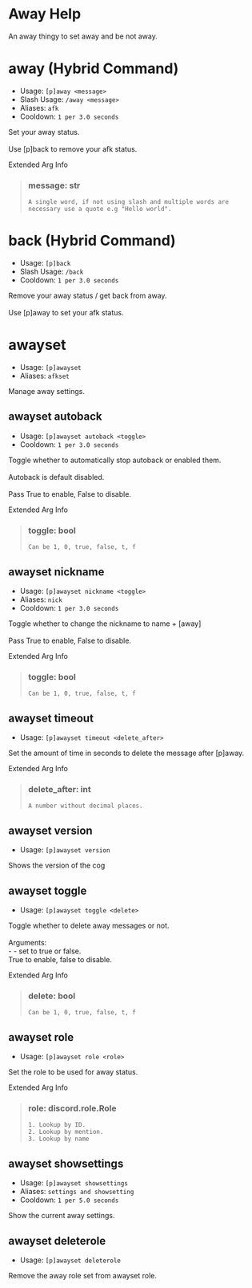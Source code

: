 # Away Help

An away thingy to set away and be not away.

# away (Hybrid Command)
 - Usage: `[p]away <message> `
 - Slash Usage: `/away <message> `
 - Aliases: `afk`
 - Cooldown: `1 per 3.0 seconds`

Set your away status.<br/><br/>Use [p]back to remove your afk status.

Extended Arg Info
> ### message: str
> ```
> A single word, if not using slash and multiple words are necessary use a quote e.g "Hello world".
> ```
# back (Hybrid Command)
 - Usage: `[p]back `
 - Slash Usage: `/back `
 - Cooldown: `1 per 3.0 seconds`

Remove your away status / get back from away.<br/><br/>Use [p]away <message> to set your afk status.

# awayset
 - Usage: `[p]awayset `
 - Aliases: `afkset`

Manage away settings.

## awayset autoback
 - Usage: `[p]awayset autoback <toggle> `
 - Cooldown: `1 per 3.0 seconds`

Toggle whether to automatically stop autoback or enabled them.<br/><br/>Autoback is default disabled.<br/><br/>Pass True to enable, False to disable.

Extended Arg Info
> ### toggle: bool
> ```
> Can be 1, 0, true, false, t, f
> ```
## awayset nickname
 - Usage: `[p]awayset nickname <toggle> `
 - Aliases: `nick`
 - Cooldown: `1 per 3.0 seconds`

Toggle whether to change the nickname to name + [away]<br/><br/>Pass True to enable, False to disable.

Extended Arg Info
> ### toggle: bool
> ```
> Can be 1, 0, true, false, t, f
> ```
## awayset timeout
 - Usage: `[p]awayset timeout <delete_after> `

Set the amount of time in seconds to delete the message after [p]away.

Extended Arg Info
> ### delete_after: int
> ```
> A number without decimal places.
> ```
## awayset version
 - Usage: `[p]awayset version `

Shows the version of the cog

## awayset toggle
 - Usage: `[p]awayset toggle <delete> `

Toggle whether to delete away messages or not.<br/><br/>Arguments:<br/>- <delete> - set to true or false.<br/>True to enable, false to disable.

Extended Arg Info
> ### delete: bool
> ```
> Can be 1, 0, true, false, t, f
> ```
## awayset role
 - Usage: `[p]awayset role <role> `

Set the role to be used for away status.

Extended Arg Info
> ### role: discord.role.Role
> 
> 
>     1. Lookup by ID.
>     2. Lookup by mention.
>     3. Lookup by name
> 
>     
## awayset showsettings
 - Usage: `[p]awayset showsettings `
 - Aliases: `settings and showsetting`
 - Cooldown: `1 per 5.0 seconds`

Show the current away settings.

## awayset deleterole
 - Usage: `[p]awayset deleterole `

Remove the away role set from awayset role.
